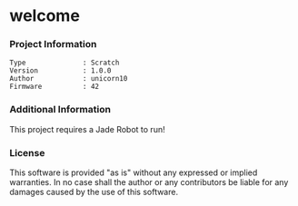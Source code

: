 welcome
================



### Project Information
```
Type              : Scratch
Version           : 1.0.0
Author            : unicorn10
Firmware          : 42
```

### Additional Information
This project requires a Jade Robot to run!

### License
This software is provided "as is" without any expressed or implied warranties.  In no case shall the author or any contributors be liable for any damages caused by the use of this software.

